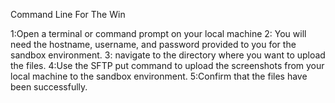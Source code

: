 Command Line For The Win

1:Open a terminal or command prompt on your local machine
2: You will need the hostname, username, and password provided to you for the sandbox environment.
3: navigate to the directory where you want to upload the files.
4:Use the SFTP put command to upload the screenshots from your local machine to the sandbox environment.
5:Confirm that the files have been successfully.
